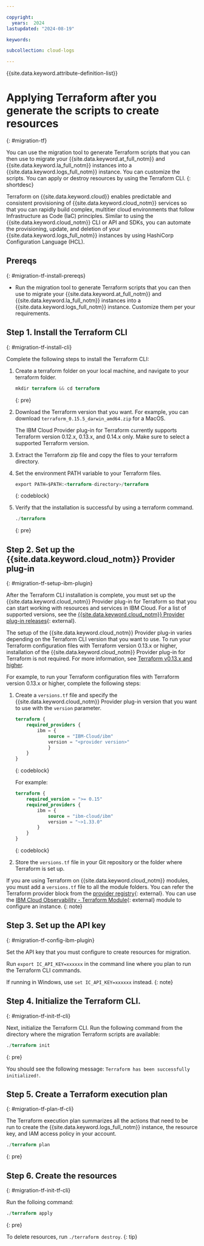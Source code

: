 ```yaml
---

copyright:
  years:  2024
lastupdated: "2024-08-19"

keywords:

subcollection: cloud-logs

---
```


{{site.data.keyword.attribute-definition-list}}



# Applying Terraform after you generate the scripts to create resources
{: #migration-tf}

You can use the migration tool to generate Terraform scripts that you can then use to migrate your {{site.data.keyword.at_full_notm}} and {{site.data.keyword.la_full_notm}} instances into a {{site.data.keyword.logs_full_notm}} instance. You can customize the scripts. You can apply or destroy resources by using the Terraform CLI.
{: shortdesc}

Terraform on {{site.data.keyword.cloud}} enables predictable and consistent provisioning of {{site.data.keyword.cloud_notm}} services so that you can rapidly build complex, multitier cloud environments that follow Infrastructure as Code (IaC) principles. Similar to using the {{site.data.keyword.cloud_notm}} CLI or API and SDKs, you can automate the provisioning, update, and deletion of your {{site.data.keyword.logs_full_notm}} instances by using HashiCorp Configuration Language (HCL).

## Prereqs
{: #migration-tf-install-prereqs}

- Run the migration tool to generate Terraform scripts that you can then use to migrate your {{site.data.keyword.at_full_notm}} and {{site.data.keyword.la_full_notm}} instances into a {{site.data.keyword.logs_full_notm}} instance. Customize them per your requirements.

## Step 1. Install the Terraform CLI
{: #migration-tf-install-cli}

Complete the following steps to install the Terraform CLI:

1. Create a terraform folder on your local machine, and navigate to your terraform folder.

    ```terraform
    mkdir terraform && cd terraform
    ```
    {: pre}

2. Download the Terraform version that you want. For example, you can download `terraform_0.15.5_darwin_amd64.zip` for a MacOS.

    The IBM Cloud Provider plug-in for Terraform currently supports Terraform version 0.12.x, 0.13.x, and 0.14.x only. Make sure to select a supported Terraform version.

3. Extract the Terraform zip file and copy the files to your terraform directory.

4. Set the environment PATH variable to your Terraform files.

    ```terraform
    export PATH=$PATH:<terraform-directory>/terraform
    ```
    {: codeblock}

5. Verify that the installation is successful by using a terraform command.

    ```terraform
    ./terraform
    ```
    {: pre}


## Step 2. Set up the {{site.data.keyword.cloud_notm}} Provider plug-in
{: #migration-tf-setup-ibm-plugin}

After the Terraform CLI installation is complete, you must set up the {{site.data.keyword.cloud_notm}} Provider plug-in for Terraform so that you can start working with resources and services in IBM Cloud. For a list of supported versions, see the [{{site.data.keyword.cloud_notm}} Provider plug-in releases](https://github.com/IBM-Cloud/terraform-provider-ibm/releases){: external}.

The setup of the {{site.data.keyword.cloud_notm}} Provider plug-in varies depending on the Terraform CLI version that you want to use. To run your Terraform configuration files with Terraform version 0.13.x or higher, installation of the {{site.data.keyword.cloud_notm}} Provider plug-in for Terraform is not required. For more information, see [Terraform v0.13.x and higher](/docs/ibm-cloud-provider-for-terraform?topic=ibm-cloud-provider-for-terraform-setup_cli#install-provider-v13).

For example, to run your Terraform configuration files with Terraform version 0.13.x or higher, complete the following steps:
1. Create a `versions.tf` file and specify the {{site.data.keyword.cloud_notm}} Provider plug-in version that you want to use with the `version` parameter.

    ```terraform
    terraform {
        required_providers {
            ibm = {
                source = "IBM-Cloud/ibm"
                version = "<provider version>"
                }
        }
    }
    ```
    {: codeblock}

    For example:

    ```terraform
    terraform {
        required_version = ">= 0.15"
        required_providers {
            ibm = {
                source = "ibm-cloud/ibm"
                version = "~>1.33.0"
            }
        }
    }
    ```
    {: codeblock}

2. Store the `versions.tf` file in your Git repository or the folder where Terraform is set up.


If you are using Terraform on {{site.data.keyword.cloud_notm}} modules, you must add a `versions.tf` file to all the module folders. You can refer the Terraform provider block from the [provider registry](https://registry.terraform.io/providers/IBM-Cloud/ibm/latest){: external}. You can use the [IBM Cloud Observability - Terraform Module](https://registry.terraform.io/modules/terraform-ibm-modules/observability/ibm/latest){: external} module to configure an instance.
{: note}



## Step 3. Set up the API key
{: #migration-tf-config-ibm-plugin}

Set the API key that you must configure to create resources for migration.

Run `export IC_API_KEY=xxxxxx` in the command line where you plan to run the Terraform CLI commands.

If running in Windows, use `set IC_API_KEY=xxxxxx` instead.
{: note}



## Step 4. Initialize the Terraform CLI.
{: #migration-tf-init-tf-cli}

Next, initialize the Terraform CLI. Run the following command from the directory where the migration Terraform scripts are available:

```terraform
./terraform init
```
{: pre}

You should see the following message: `Terraform has been successfully initialized!`.

## Step 5. Create a Terraform execution plan
{: #migration-tf-plan-tf-cli}

The Terraform execution plan summarizes all the actions that need to be run to create the {{site.data.keyword.logs_full_notm}} instance, the resource key, and IAM access policy in your account.

```terraform
./terraform plan
```
{: pre}


## Step 6. Create the resources
{: #migration-tf-init-tf-cli}

Run the folloing command:

```terraform
./terraform apply
```
{: pre}

To delete resources, run `./terraform destroy`.
{: tip}
